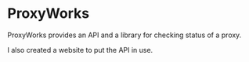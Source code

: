 
# ProxyWorks

ProxyWorks provides an API and a library for checking status of a proxy.

I also created a website to put the API in use.
